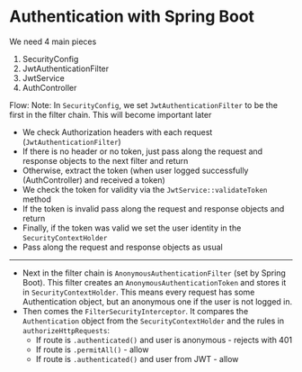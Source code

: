 # Authentication with Spring Boot

We need 4 main pieces

1. SecurityConfig
2. JwtAuthenticationFilter
3. JwtService
4. AuthController

Flow:
Note: In `SecurityConfig`, we set `JwtAuthenticationFilter` to be the first in the filter chain. This will become important later

- We check Authorization headers with each request (`JwtAuthenticationFilter`)
- If there is no header or no token, just pass along the request and response objects to the next filter and return
- Otherwise, extract the token (when user logged successfully (AuthController) and received a token)
- We check the token for validity via the `JwtService::validateToken` method
- If the token is invalid pass along the request and response objects and return
- Finally, if the token was valid we set the user identity in the `SecurityContextHolder`
- Pass along the request and response objects as usual
---
- Next in the filter chain is `AnonymousAuthenticationFilter` (set by Spring Boot). This filter creates an `AnonymousAuthenticationToken` and stores it in `SecurityContextHolder`. This means every request has some Authentication object, but an anonymous one if the user is not logged in.
- Then comes the `FilterSecurityInterceptor`. It compares the `Authentication` object from the `SecurityContextHolder` and the rules in `authorizeHttpRequests`:
    * If route is `.authenticated()` and user is anonymous - rejects with 401
    * If route is `.permitAll()` - allow
    * If route is `.authenticated()` and user from JWT - allow
